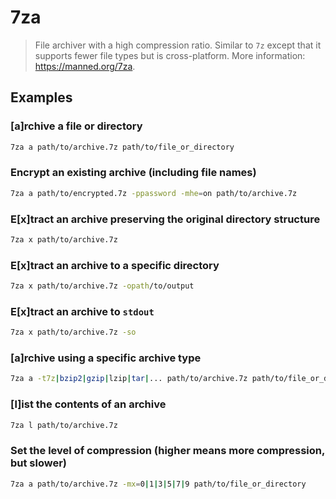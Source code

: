 # 7za

> File archiver with a high compression ratio. Similar to `7z` except that it supports fewer file types but is cross-platform. More information: <https://manned.org/7za>.

## Examples

### [a]rchive a file or directory

```bash
7za a path/to/archive.7z path/to/file_or_directory
```

### Encrypt an existing archive (including file names)

```bash
7za a path/to/encrypted.7z -ppassword -mhe=on path/to/archive.7z
```

### E[x]tract an archive preserving the original directory structure

```bash
7za x path/to/archive.7z
```

### E[x]tract an archive to a specific directory

```bash
7za x path/to/archive.7z -opath/to/output
```

### E[x]tract an archive to `stdout`

```bash
7za x path/to/archive.7z -so
```

### [a]rchive using a specific archive type

```bash
7za a -t7z|bzip2|gzip|lzip|tar|... path/to/archive.7z path/to/file_or_directory
```

### [l]ist the contents of an archive

```bash
7za l path/to/archive.7z
```

### Set the level of compression (higher means more compression, but slower)

```bash
7za a path/to/archive.7z -mx=0|1|3|5|7|9 path/to/file_or_directory
```
